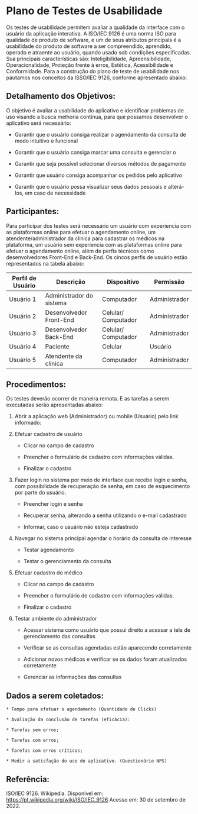 # Plano de Testes de Usabilidade 

Os testes de usabilidade permitem avaliar a qualidade da interface com o usuário da aplicação interativa. A ISO/IEC 9126 é uma norma ISO para qualidade de produto de software, e um de seus atributos principais é a usabilidade do produto de software a ser compreendido, aprendido, operado e atraente ao usuário, quando usado sob condições especificadas. Sua principais características são: Inteligibilidade, Apreensibilidade, Operacionalidade, Proteção frente à erros, Estética, Acessibilidade e Conformidade. Para a construção do plano de teste de usabilidade nos pautamos nos conceitos da ISSO/IEC 9126, conforme apresentado abaixo: 

   

## Detalhamento dos Objetivos: 

O objetivo é avaliar a usabilidade do aplicativo e identificar problemas de uso visando a busca melhoria contínua, para que possamos desenvolver o aplicativo será necessário: 

  * Garantir que o usuário consiga realizar o agendamento da consulta de modo intuitivo e funcional 

  * Garantir que o usuário consiga marcar uma consulta e gerenciar o  

  * Garantir que seja possível selecionar diversos métodos de pagamento 

  * Garantir que usuário consiga acompanhar os pedidos pelo aplicativo 

  * Garantir que o usuário possa visualizar seus dados pessoais e alterá-los, em caso de necessidade 

   

## Participantes: 

Para participar dos testes será necessário um usuário com experiencia com as plataformas online para efetuar o agendamento online, um atendente/administrador da clinica para cadastrar os médicos na plataforma, um usuário sem experiencia com as plataformas online para efetuar o agendamento online, além de perfis técnicos como desenvolvedores Front-End e Back-End. Os cincos perfis de usuário estão representados na tabela abaixo: 

  
|Perfil de Usuário | Descrição | Dispositivo | Permissão| 
|------------------|-----------|-------------|----------| 
|Usuário 1 | Administrador do sistema | Computador          | Administrador   | 
|Usuário 2 | Desenvolvedor Front-End  |	Celular/ Computador |	Administrador | 
|Usuário 3 | Desenvolvedor Back-End   |	Celular/ Computador |	Administrador | 
|Usuário 4 | Paciente                 |	Celular             |	Usuário       | 
|Usuário 5 | Atendente da clínica     |	Computador          | Administrador   | 

   

## Procedimentos: 

Os testes deverão ocorrer de maneira remota. E as tarefas a serem executadas serão apresentadas abaixo: 


1.	Abrir a aplicação web (Administrador) ou mobile (Usuário) pelo link informado:

2.	Efetuar cadastro de usuário 

	* Clicar no campo de cadastro 

	* Preencher o formulário de cadastro com informações válidas. 

	* Finalizar o cadastro 

3.	Fazer login no sistema por meio de interface que recebe login e senha, com possibilidade de recuperação de senha, em caso de esquecimento por parte do usuário. 

	* Preencher login e senha 

	* Recuperar senha, alterando a senha utilizando o e-mail cadastrado 

	* Informar, caso o usuário não esteja cadastrado 

4.	Navegar no sistema principal agendar o horário da consulta de interesse 

	* Testar agendamento 

	* Testar o gerenciamento da consulta 

5.	Efetuar cadastro do médico

	* Clicar no campo de cadastro 

	* Preencher o formulário de cadastro com informações válidas. 

	* Finalizar o cadastro  

6.	Testar ambiente do administrador 

	* Acessar sistema como usuário que possui direito a acessar a tela de gerenciamento das consultas 

	* Verificar se as consultas agendadas estão aparecendo corretamente 

	* Adicionar novos médicos e verificar se os dados foram atualizados corretamente 

	* Gerenciar as informações das consultas 


  
## Dados a serem coletados: 

	* Tempo para efetuar o agendamento (Quantidade de Clicks) 

	* Avaliação da conclusão de tarefas (eficácia): 

  	* Tarefas sem erros; 

  	* Tarefas com erros; 

  	* Tarefas com erros críticos;

	* Medir a satisfação do uso do aplicativo. (Questionário NPS)

  
## Referência: 

ISO/IEC 9126. Wikipedia. Disponível em: https://pt.wikipedia.org/wiki/ISO/IEC_9126 Acesso em: 30 de setembro de 2022. 
